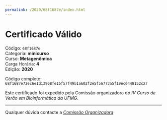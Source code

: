 ```yaml
---
permalink: /2020/68f1687e/index.html
---
```


# Certificado Válido

Código: `68f1687e`<br>
Categoria: **minicurso**<br>
Curso: **Metagenômica**<br>
Carga Horária: **4**<br>
Edição: **2020**<br>


Código completo: `68f1687e72ec6e1d13968fe15f57f49b1a602f2e5f56773a5f19ec0448152c27`


Este certificado foi expedido pela Comissão organizadora do *IV Curso de Verão em Bioinformática da UFMG*.

----

Qualquer dúvida contacte a [_Comissão Organizadora_](<mailto:cursobioinfoufmg@gmail.com$subject=[Certificados]>)

